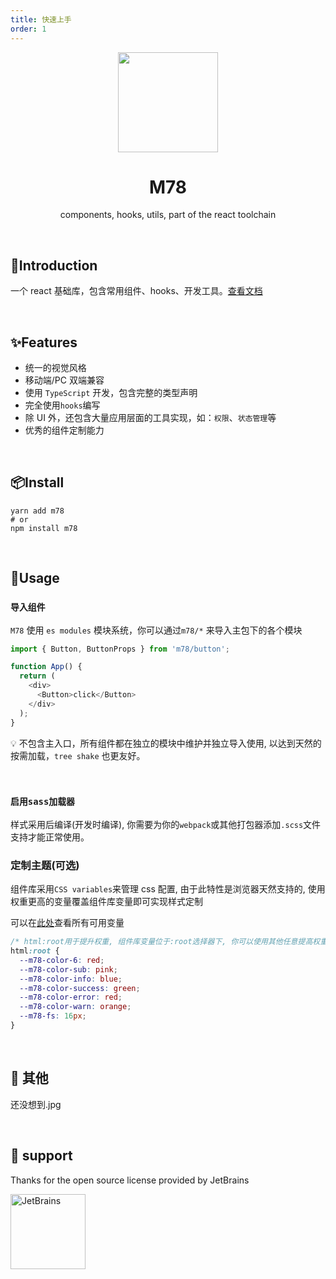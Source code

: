 ```yaml
---
title: 快速上手
order: 1
---
```


<p align="center">
    <img src="https://gitee.com/llixianjie/m78/raw/master/public/logo-small.png" width="160" align="center" />
</p>

<h1 align="center">M78</h1>
<p align="center">components, hooks, utils, part of the react toolchain</p>
<br>

## 🎉Introduction

一个 react 基础库，包含常用组件、hooks、开发工具。[查看文档](http://llixianjie.gitee.io/m78/docs)

<br>

## ✨Features

- 统一的视觉风格
- 移动端/PC 双端兼容
- 使用 `TypeScript` 开发，包含完整的类型声明
- 完全使用`hooks`编写
- 除 UI 外，还包含大量应用层面的工具实现，如：`权限`、`状态管理`等
- 优秀的组件定制能力

<br>

## 📦Install

```shell
yarn add m78
# or
npm install m78
```

<br>

## 📘Usage

### `导入组件`

`M78` 使用 `es modules` 模块系统，你可以通过`m78/*` 来导入主包下的各个模块

```js
import { Button, ButtonProps } from 'm78/button';

function App() {
  return (
    <div>
      <Button>click</Button>
    </div>
  );
}
```

💡 不包含主入口，所有组件都在独立的模块中维护并独立导入使用, 以达到天然的按需加载，`tree shake` 也更友好。

<br>

### `启用sass加载器`

样式采用后编译(开发时编译), 你需要为你的`webpack`或其他打包器添加`.scss`文件支持才能正常使用。

### 定制主题(可选)

组件库采用`CSS variables`来管理 css 配置, 由于此特性是浏览器天然支持的, 使用权重更高的变量覆盖组件库变量即可实现样式定制

可以在[此处](https://github.com/m78-core/style/blob/main/var.scss)查看所有可用变量

```css
/* html:root用于提升权重, 组件库变量位于:root选择器下, 你可以使用其他任意提高权重的方式 */
html:root {
  --m78-color-6: red;
  --m78-color-sub: pink;
  --m78-color-info: blue;
  --m78-color-success: green;
  --m78-color-error: red;
  --m78-color-warn: orange;
  --m78-fs: 16px;
}
```

<br>

## 🎄 其他

还没想到.jpg

<br>

## 🎁 support

Thanks for the open source license provided by JetBrains

<img alt="JetBrains" width="120" src="https://resources.jetbrains.com/storage/products/company/brand/logos/jb_beam.png?_gl=1*1p2eqoh*_ga*MTcxMDQ3MTQxLjE2Mzc2ODcwNDc.*_ga_V0XZL7QHEB*MTYzOTA5OTgwMi41LjAuMTYzOTA5OTgwMi4w&_ga=2.52930088.1860787367.1639099803-171047141.1637687047" />
